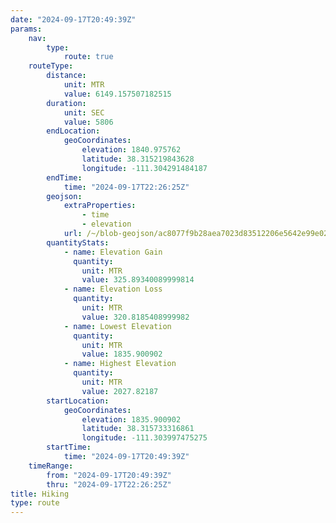 ```yaml
---
date: "2024-09-17T20:49:39Z"
params:
    nav:
        type:
            route: true
    routeType:
        distance:
            unit: MTR
            value: 6149.157507182515
        duration:
            unit: SEC
            value: 5806
        endLocation:
            geoCoordinates:
                elevation: 1840.975762
                latitude: 38.315219843628
                longitude: -111.304291484187
        endTime:
            time: "2024-09-17T22:26:25Z"
        geojson:
            extraProperties:
                - time
                - elevation
            url: /~/blob-geojson/ac8077f9b28aea7023d83512206e5642e99e02269a7f759d69a6789e3a4e1424/geojson.json
        quantityStats:
            - name: Elevation Gain
              quantity:
                unit: MTR
                value: 325.89340089999814
            - name: Elevation Loss
              quantity:
                unit: MTR
                value: 320.8185408999982
            - name: Lowest Elevation
              quantity:
                unit: MTR
                value: 1835.900902
            - name: Highest Elevation
              quantity:
                unit: MTR
                value: 2027.82187
        startLocation:
            geoCoordinates:
                elevation: 1835.900902
                latitude: 38.315733316861
                longitude: -111.303997475275
        startTime:
            time: "2024-09-17T20:49:39Z"
    timeRange:
        from: "2024-09-17T20:49:39Z"
        thru: "2024-09-17T22:26:25Z"
title: Hiking
type: route
---
```

